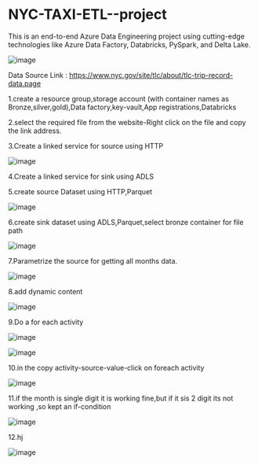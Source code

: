 # NYC-TAXI-ETL--project
This is an end-to-end Azure Data Engineering project using cutting-edge technologies like Azure Data Factory, Databricks, PySpark, and Delta Lake.

![image](https://github.com/user-attachments/assets/79ffc772-5973-4a2e-bfd7-fc8fd5038b10)

Data Source Link : https://www.nyc.gov/site/tlc/about/tlc-trip-record-data.page

1.create a resource group,storage account (with container names as Bronze,silver,gold),Data factory,key-vault,App registrations,Databricks

2.select the required file from the website-Right click on the file and copy the link address.

3.Create a linked service for source using HTTP

![image](https://github.com/user-attachments/assets/01fb1814-ecfc-4ce9-9f51-e5be4f5b16e4)

4.Create a linked service for sink using ADLS 

5.create source Dataset using HTTP,Parquet

![image](https://github.com/user-attachments/assets/2cc805f0-fb55-4b2b-b5bd-abd651250f19)

6.create sink dataset using ADLS,Parquet,select bronze container for file path

![image](https://github.com/user-attachments/assets/dcdcc630-264b-4279-8c8c-6f49f2f4680d)

7.Parametrize the source for getting all months data.

![image](https://github.com/user-attachments/assets/a733cd3c-6c73-4a92-9cce-c894e381f986)

8.add dynamic content

![image](https://github.com/user-attachments/assets/710a92ea-c677-40f5-a825-f1fbb937c6cc)

9.Do a for each activity

![image](https://github.com/user-attachments/assets/c3337363-2588-46df-8b74-ce89aa9340a5)

![image](https://github.com/user-attachments/assets/26d84c65-7fa2-4003-9765-76dbea0b009b)

10.in the copy activity-source-value-click on foreach activity

![image](https://github.com/user-attachments/assets/a4a680fe-ccd9-426a-9f32-b256ba51f6cd)

11.if the month is single digit it is working fine,but if it sis 2 digit its not working ,so kept an if-condition

![image](https://github.com/user-attachments/assets/7293a2bf-55ce-4c6f-bfe8-f1e31274910b)

12.hj

![image](https://github.com/user-attachments/assets/60eb3168-9bc9-4863-a971-77831298aed3)

































